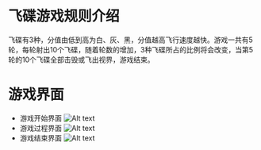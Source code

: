 # 飞碟游戏规则介绍
飞碟有3种，分值由低到高为白、灰、黑，分值越高飞行速度越快。游戏一共有5轮，每轮射出10个飞碟，随着轮数的增加，3种飞碟所占的比例将会改变，当第5轮的10个飞碟全部击毁或飞出视界，游戏结束。
# 游戏界面
+ 游戏开始界面
![Alt text](/path/to/img.jpg)
+ 游戏过程界面
![Alt text](/path/to/img.jpg)
+ 游戏结束界面
![Alt text](/path/to/img.jpg)
